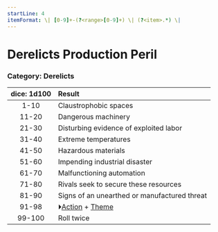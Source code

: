 ```yaml
---
startLine: 4
itemFormat: \| [0-9]+-(?<range>[0-9]+) \| (?<item>.*) \|
---
```

# Derelicts Production Peril
### Category: Derelicts

| dice: 1d100 | Result |
|:----:|:-------|
| 1-10 | Claustrophobic spaces |
| 11-20 | Dangerous machinery |
| 21-30 | Disturbing evidence of exploited labor |
| 31-40 | Extreme temperatures |
| 41-50 | Hazardous materials |
| 51-60 | Impending industrial disaster |
| 61-70 | Malfunctioning automation |
| 71-80 | Rivals seek to secure these resources |
| 81-90 | Signs of an unearthed or manufactured threat |
| 91-98 | ⏵[Action](Core_Action.md) + [Theme](Core_Theme.md) |
| 99-100 | Roll twice |